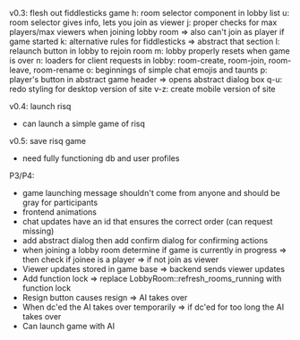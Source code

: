 v0.3: flesh out fiddlesticks game
 h: room selector component in lobby list
 u: room selector gives info, lets you join as viewer
 j: proper checks for max players/max viewers when joining lobby room => also can't join as player if game started
 k: alternative rules for fiddlesticks => abstract that section
 l: relaunch button in lobby to rejoin room
 m: lobby properly resets when game is over
 n: loaders for client requests in lobby: room-create, room-join, room-leave, room-rename
 o: beginnings of simple chat emojis and taunts
 p: player's button in abstract game header => opens abstract dialog box
 q-u: redo styling for desktop version of site
 v-z: create mobile version of site

v0.4: launch risq
 - can launch a simple game of risq

v0.5: save risq game
 - need fully functioning db and user profiles

P3/P4:
 - game launching message shouldn't come from anyone and should be gray for participants
 - frontend animations
 - chat updates have an id that ensures the correct order (can request missing)
 - add abstract dialog then add confirm dialog for confirming actions
 - when joining a lobby room determine if game is currently in progress => then check if joinee is a player => if not join as viewer
 - Viewer updates stored in game base => backend sends viewer updates
 - Add function lock => replace LobbyRoom::refresh_rooms_running with function lock
 - Resign button causes resign => AI takes over
 - When dc'ed the AI takes over temporarily => if dc'ed for too long the AI takes over
 - Can launch game with AI
